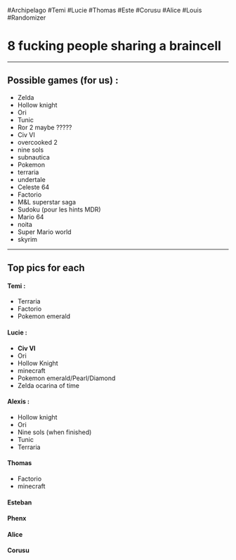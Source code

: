 #Archipelago #Temi #Lucie #Thomas #Este #Corusu #Alice #Louis #Randomizer

# 8 fucking people sharing a braincell

***
## Possible games (for us) :

- Zelda
- Hollow knight
- Ori
- Tunic
- Ror 2 maybe ?????
- Civ VI
- overcooked 2
- nine sols
- subnautica
- Pokemon
- terraria
- undertale
- Celeste 64
- Factorio
- M&L superstar saga
- Sudoku (pour les hints MDR)
- Mario 64
- noita
- Super Mario world
- skyrim

***

## Top pics for each

#### Temi :

- Terraria
- Factorio
- Pokemon emerald

#### Lucie :

- **Civ VI**
- Ori
- Hollow Knight
- minecraft
- Pokemon emerald/Pearl/Diamond
- Zelda ocarina of time

#### Alexis :

- Hollow knight
- Ori
- Nine sols (when finished)
- Tunic 
- Terraria

#### Thomas

- Factorio
- minecraft

#### Esteban


#### Phenx


#### Alice


#### Corusu